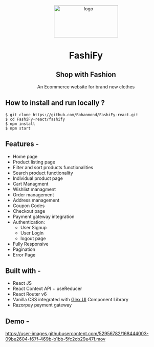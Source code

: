 <div align="center">
  <img src="https://res.cloudinary.com/donqbxlnc/image/upload/v1649318431/Fashify_Transparent_pr_2_qco1nk.png" height="100" width="200" alt="logo"/>
  
# FashiFy
## Shop with Fashion  
  An Ecommerce website for brand new clothes
</div>

## **How to install and run locally ?**

```
$ git clone https://github.com/Rohanmond/FashiFy-react.git
$ cd FashiFy-react/fashify
$ npm install
$ npm start
```
## **Features -**

- Home page
- Product listing page
- Filter and sort products functionalities
- Search product functionality
- Individual product page
- Cart Managment
- Wishlist managment
- Order management
- Address management
- Coupon Codes
- Checkout page
- Payment gateway integration
- Authentication:
  - User Signup
  - User Login
  - logout page
 - Fully Responsive
 - Pagination
 - Error Page

## **Built with -**

- React JS
- React Context API + useReducer
- React Router v6
- Vanilla CSS integrated with [Glex UI](https://glex-ui.vercel.app/) Component Library
- Razorpay payment gateway

## **Demo -**
https://user-images.githubusercontent.com/52956782/168444003-09be2604-f67f-469b-b1bb-5fc2cb29e47f.mov




